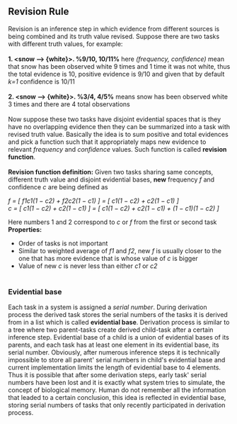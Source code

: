 ## Revision Rule
Revision is an inference step in which evidence from different sources is being combined and its truth value revised. 
Suppose there are two tasks with different truth values, for example: 
<br/><br/>
**1. <snow --> {white}>. %9/10, 10/11%** here _(frequency, confidence)_ mean that snow has been observed white 9 times and 1 time it was not white, thus the total evidence is 10, positive evidence is 9/10 and given that by default _k=1_ confidence is 10/11
<br/><br/>
**2. <snow --> {white}>. %3/4, 4/5%** means snow has been observed white 3 times and there are 4 total observations
<br/><br/>
Now suppose these two tasks have disjoint evidential spaces that is they have no overlapping evidence then they can be summarized into a task with revised truth value. Basically the idea is to sum positive and total evidences and pick a function such that it appropriately maps new evidence to relevant _frequency_ and _confidence_ values. Such function is called **revision function**.
<br/><br/>
**Revision function definition:** Given two tasks sharing same concepts, different truth value and disjoint evidential bases, **new** frequency _f_ and confidence _c_ are being defined as

_f = [ f1c1(1 − c2) + f2c2(1 − c1) ] = [ c1(1 − c2) + c2(1 − c1) ]_ <br/>
_c = [ c1(1 − c2) + c2(1 − c1) ] = [ c1(1 − c2) + c2(1 − c1) + (1 − c1)(1 − c2) ]_

Here numbers 1 and 2 correspond to _c_ or _f_ from the first or second task<br/>
**Properties:** <br/>
* Order of tasks is not important
* Similar to weighted average of _f1_ and _f2_, new _f_ is usually closer to the one that has more evidence that is whose value of _c_ is bigger
* Value of new _c_ is never less than either _c1_ or _c2_
<br/><br/>

### Evidential base
Each task in a system is assigned a _serial number_. During derivation process the derived task stores the serial numbers of the tasks it is derived from in a list which is called **evidential base**. Derivation process is similar to a tree where two parent-tasks create derived child-task after a certain inference step. Evidential base of a child is a union of evidential bases of its parents, and each task has at least one element in its evidential base, its serial number. Obviously, after numerous inference steps it is technically impossible to store all parent' serial numbers in child's evidential base and current implementation limits the length of evidential base to 4 elements. Thus it is possible that after some derivation steps, early task' serial numbers have been lost and it is exactly what system tries to simulate, the concept of biological memory. Human do not remember all the information that leaded to a certain conclusion, this idea is reflected in evidential base, storing serial numbers of tasks that only recently participated in derivation process.

